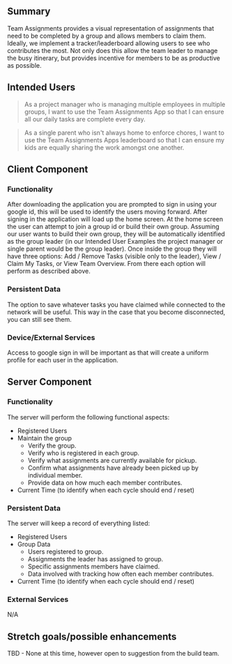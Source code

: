 ## Summary

Team Assignments provides a visual representation of assignments that need to be completed by a group and allows members to claim them. Ideally, we implement a tracker/leaderboard allowing users to see who contributes the most. Not only does this allow the team leader to manage the busy itinerary, but provides incentive for members to be as productive as possible. 

## Intended Users

> As a project manager who is managing multiple employees in multiple groups, I want to use the Team Assignments App so that I can ensure all our daily tasks are complete every day.

> As a single parent who isn't always home to enforce chores, I want to use the Team Assignments Apps leaderboard so that I can ensure my kids are equally sharing the work amongst one another.

## Client Component

### Functionality

After downloading the application you are prompted to sign in using your google id, this will be used to identify the users moving forward. After signing in the application will load up the home screen. At the home screen the user can attempt to join a group id or build their own group. Assuming our user wants to build their own group, they will be automatically identified as the group leader (in our Intended User Examples the project manager or single parent would be the group leader). Once inside the group they will have three options: Add / Remove Tasks (visible only to the leader), View / Claim My Tasks, or View Team Overview. From there each option will perform as described above. 

### Persistent Data

The option to save whatever tasks you have claimed while connected to the network will be useful. This way in the case that you become disconnected, you can still see them. 
    
### Device/External Services

Access to google sign in will be important as that will create a uniform profile for each user in the application. 
    
## Server Component

### Functionality

The server will perform the following functional aspects: 
* Registered Users
* Maintain the group
    * Verify the group. 
    * Verify who is registered in each group.
    * Verify what assignments are currently available for pickup. 
    * Confirm what assignments have already been picked up by individual member. 
    * Provide data on how much each member contributes. 
* Current Time (to identify when each cycle should end / reset)

### Persistent Data

The server will keep a record of everything listed:
* Registered Users
* Group Data
    * Users registered to group.
    * Assignments the leader has assigned to group.
    * Specific assignments members have claimed.
    * Data involved with tracking how often each member contributes.
* Current Time (to identify when each cycle should end / reset)

### External Services

N/A
    
## Stretch goals/possible enhancements 

TBD - None at this time, however open to suggestion from the build team. 
